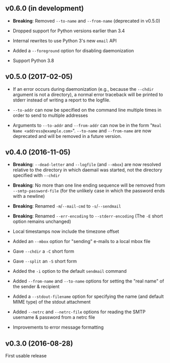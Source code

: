 v0.6.0 (in development)
-----------------------
- **Breaking**: Removed `--to-name` and `--from-name` (deprecated in v0.5.0)

- Dropped support for Python versions earlier than 3.4

- Internal rewrites to use Python 3's new `email` API

- Added a `--foreground` option for disabling daemonization

- Support Python 3.8


v0.5.0 (2017-02-05)
-------------------
- If an error occurs during daemonization (e.g., because the `--chdir` argument
  is not a directory), a normal error traceback will be printed to stderr
  instead of writing a report to the logfile.

- `--to-addr` can now be specified on the command line multiple times in order
  to send to multiple addresses

- Arguments to `--to-addr` and `--from-addr` can now be in the form "`Real Name
  <address@example.com>`".  `--to-name` and `--from-name` are now deprecated
  and will be removed in a future version.


v0.4.0 (2016-11-05)
-------------------
- **Breaking**: `--dead-letter` and `--logfile` (and `--mbox`) are now resolved
  relative to the directory in which daemail was started, not the directory
  specified with `--chdir`

- **Breaking**: No more than one line ending sequence will be removed from
  `--smtp-password-file` (for the unlikely case in which the password ends with
  a newline)

- **Breaking**: Renamed `-m`/`--mail-cmd` to `-s`/`--sendmail`

- **Breaking**: Renamed `--err-encoding` to `--stderr-encoding` (The `-E` short
  option remains unchanged)

- Local timestamps now include the timezone offset

- Added an `--mbox` option for "sending" e-mails to a local mbox file

- Gave `--chdir` a `-C` short form

- Gave `--split` an `-S` short form

- Added the `-i` option to the default `sendmail` command

- Added `--from-name` and `--to-name` options for setting the "real name" of
  the sender & recipient

- Added a `--stdout-filename` option for specifying the name (and default MIME
  type) of the stdout attachment

- Added `--netrc` and `--netrc-file` options for reading the SMTP username &
  password from a netrc file

- Improvements to error message formatting


v0.3.0 (2016-08-28)
-------------------
First usable release
